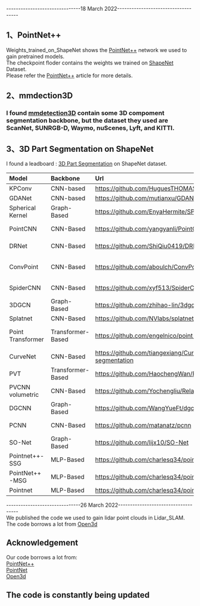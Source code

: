 -------------------------------18 March 2022------------------------------------  
## 1、PointNet++ 
Weights_trained_on_ShapeNet shows the [PointNet++](https://github.com/charlesq34/pointnet2) network we used to gain pretrained models.   
The checkpoint floder contains the weights we trained on [ShapeNet](https://shapenet.org/) Dataset.   
Please refer the [PointNet++](https://arxiv.org/abs/1706.02413) article for more details.

## 2、mmdection3D
### I found [mmdetection3D](https://github.com/open-mmlab/mmdetection3d) contain some 3D compoment segmentation backbone, but the dataset they used are ScanNet, SUNRGB-D, Waymo, nuScenes, Lyft, and KITTI.

## 3、3D Part Segmentation on ShapeNet
I found a leadboard : [3D Part Segmentation](https://paperswithcode.com/sota/3d-part-segmentation-on-shapenet-part) on ShapeNet dataset.

|Model|Backbone|Url|Journal|
|:---|:---|:--|:--|
|KPConv|CNN-based|https://github.com/HuguesTHOMAS/KPConv|ICCV 2019|
|GDANet|CNN-based|https://github.com/mutianxu/GDANet|AAAI2021|
|Spherical Kernel|Graph-Based|https://github.com/EnyaHermite/SPH3D-GCN|CVPR2019|
|PointCNN|CNN-Based|https://github.com/yangyanli/PointCNN|NeurIPS 2018 |
|DRNet|CNN-Based|https://github.com/ShiQiu0419/DRNet|WACV 2021 |
|ConvPoint|CNN-Based|https://github.com/aboulch/ConvPoint/tree/master/examples/shapenet|Computers & Graphics 2019|
|SpiderCNN|CNN-Based|https://github.com/xyf513/SpiderCNN|ECCV 2018|
|3DGCN|Graph-Based|https://github.com/zhihao-lin/3dgcn/tree/master/segmentation|CVPR2020|
|Splatnet|CNN-Based|https://github.com/NVlabs/splatnet|CVPR2018|
|Point Transformer|Transformer-Based|https://github.com/engelnico/point-transformer|IEEE Access 2021|
|CurveNet|CNN-Based|https://github.com/tiangexiang/CurveNet#point-cloud-part-segmentation|ICCV 2021|
|PVT|Transformer-Based|https://github.com/HaochengWan/PVT|2021|
|PVCNN volumetric|CNN-Based|https://github.com/Yochengliu/Relation-Shape-CNN|CVPR 2019|
|DGCNN|Graph-Based|https://github.com/WangYueFt/dgcnn|2018|
|PCNN|CNN-Based|https://github.com/matanatz/pcnn|SIGGRAPH 2018|
|SO-Net|Graph-Based|https://github.com/lijx10/SO-Net|CVPR 2018|
|Pointnet++-SSG|MLP-Based|https://github.com/charlesq34/pointnet2|NIPS 2017|
|PointNet++-MSG|MLP-Based|https://github.com/charlesq34/pointnet2|NIPS 2017|
|Pointnet|MLP-Based|https://github.com/charlesq34/pointnet|CVPR2017|

-------------------------------26 March 2022------------------------------------  
We published the code we used to gain lidar point clouds in Lidar_SLAM.  
The code borrows a lot from [Open3d](http://www.open3d.org/docs/release/jupyter/pipelines/multiway_registration.html?highlight=registration) 



## Acknowledgement
Our code borrows a lot from:  
[PointNet++](https://github.com/charlesq34/pointnet2)   
[PointNet](https://github.com/charlesq34/pointnet)  
[Open3d](http://www.open3d.org/)  


## The code is constantly being updated
